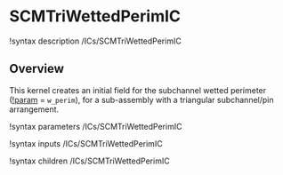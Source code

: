 # SCMTriWettedPerimIC

!syntax description /ICs/SCMTriWettedPerimIC

## Overview

<!-- -->

This kernel creates an initial field for the subchannel wetted perimeter ([!param](/ICs/SCMTriWettedPerimIC/variable) = `w_perim`), for a sub-assembly with a triangular subchannel/pin arrangement.

!syntax parameters /ICs/SCMTriWettedPerimIC

!syntax inputs /ICs/SCMTriWettedPerimIC

!syntax children /ICs/SCMTriWettedPerimIC
